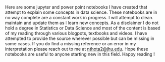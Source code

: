 Here are some jupyter and power point notebooks I have created that attempt 
to explain some concepts in data science. These notebooks are in no way complete
are a constant work in progress. I will attempt to clean. maintain and update them
as I learn new concepts. As a disclaimer I do not hold a degree in Statistics or 
Data Science and most of the content is based of my reading through various blogpots, textbooks
and videos. I have attempted to provide the source wherever possible but can be missing 
in some cases. If you do find a missing reference or an error in my interpretation please
reach out to me at nthota2@jhu.edu. Hope these notebooks are useful to anyone
starting new in this field. Happy reading !
